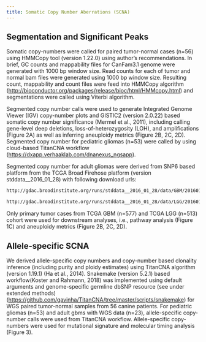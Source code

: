 ```yaml
---
title: Somatic Copy Number Aberrations (SCNA)
---
```


## Segmentation and Significant Peaks

Somatic copy-numbers were called for paired tumor-normal cases (n=56) using HMMCopy tool (version 1.22.0) using author’s recommendations. In brief, GC counts and mappability files for CanFam3.1 genome were generated with 1000 bp window size. Read counts for each of tumor and normal bam files were generated using 1000 bp window size. Resulting count, mappability and count files were feed into HMMCopy algorithm (http://bioconductor.org/packages/release/bioc/html/HMMcopy.html) and segmentations were called using Viterbi algorithm.

Segmented copy number calls were used to generate Integrated Genome Viewer (IGV) copy-number plots and GISTIC2 (version 2.0.22) based somatic copy number significance (Mermel et al., 2011), including calling gene-level deep deletions, loss-of-heterozygosity (LOH), and amplifications (Figure 2A) as well as inferring aneuploidy metrics (Figure 2B, 2C, 2D). Segmented copy number for pediatric gliomas (n=53) were called by using cloud-based TitanCNA workflow (https://dxapp.verhaaklab.com/dnanexus_ngsapp).

Segmented copy number for adult gliomas were derived from SNP6 based platform from the TCGA Broad Firehose platform (version stddata__2016_01_28) with following download urls:

```sh
http://gdac.broadinstitute.org/runs/stddata__2016_01_28/data/GBM/20160128/gdac.broadinstitute.org_GBM.Merge_snp__genome_wide_snp_6__broad_mit_edu__Level_3__segmented_scna_minus_germline_cnv_hg19__seg.Level_3.2016012800.0.0.tar.gz

http://gdac.broadinstitute.org/runs/stddata__2016_01_28/data/LGG/20160128/gdac.broadinstitute.org_LGG.Merge_snp__genome_wide_snp_6__broad_mit_edu__Level_3__segmented_scna_minus_germline_cnv_hg19__seg.Level_3.2016012800.0.0.tar.gz
```

Only primary tumor cases from TCGA GBM (n=577) and TCGA LGG (n=513) cohort were used for downstream analyses, i.e., pathway analysis (Figure 1C) and aneuploidy metrics (Figure 2B, 2C, 2D).

## Allele-specific SCNA

We derived allele-specific copy numbers and copy-number based clonality inference (including purity and ploidy estimates) using TitanCNA algorithm (version 1.19.1) (Ha et al., 2014). Snakemake (version 5.2.1) based workflow(Koster and Rahmann, 2018) was implemented using default arguments and genome-specific germline dbSNP resource (see under extended methods) (https://github.com/gavinha/TitanCNA/tree/master/scripts/snakemake) for WGS paired tumor-normal samples from 56 canine patients. For pediatric gliomas (n=53) and adult gbms with WGS data (n=23), allele-specific copy-number calls were used from TitanCNA workflow. Allele-specific copy-numbers were used for mutational signature and molecular timing analysis (Figure 3).
